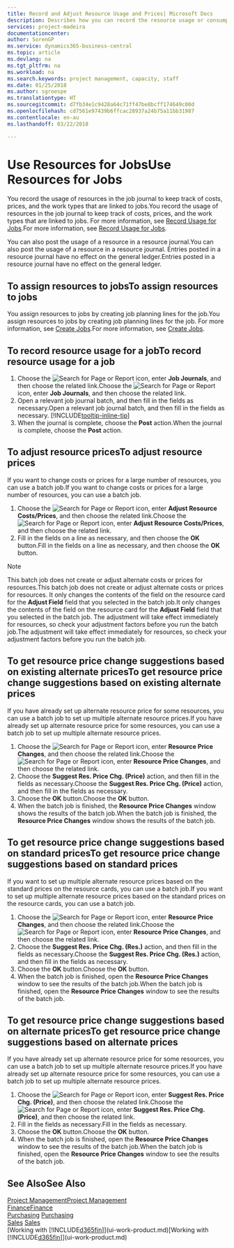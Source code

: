 ```yaml
---
title: Record and Adjust Resource Usage and Prices| Microsoft Docs
description: Describes how you can record the resource usage or consumption associated with a job, to keep track and manage costs, prices, and work types.
services: project-madeira
documentationcenter: 
author: SorenGP
ms.service: dynamics365-business-central
ms.topic: article
ms.devlang: na
ms.tgt_pltfrm: na
ms.workload: na
ms.search.keywords: project management, capacity, staff
ms.date: 01/25/2018
ms.author: sgroespe
ms.translationtype: HT
ms.sourcegitcommit: d7fb34e1c9428a64c71ff47be8bcff174649c00d
ms.openlocfilehash: cd7561e97439b6ffcac28937a24b75a11bb31987
ms.contentlocale: en-au
ms.lasthandoff: 03/22/2018

---
```

# <a name="use-resources-for-jobs"></a><span data-ttu-id="5ce7d-103">Use Resources for Jobs</span><span class="sxs-lookup"><span data-stu-id="5ce7d-103">Use Resources for Jobs</span></span>
<span data-ttu-id="5ce7d-104">You record the usage of resources in the job journal to keep track of costs, prices, and the work types that are linked to jobs.</span><span class="sxs-lookup"><span data-stu-id="5ce7d-104">You record the usage of resources in the job journal to keep track of costs, prices, and the work types that are linked to jobs.</span></span> <span data-ttu-id="5ce7d-105">For more information, see [Record Usage for Jobs](projects-how-record-job-usage.md).</span><span class="sxs-lookup"><span data-stu-id="5ce7d-105">For more information, see [Record Usage for Jobs](projects-how-record-job-usage.md).</span></span>

<span data-ttu-id="5ce7d-106">You can also post the usage of a resource in a resource journal.</span><span class="sxs-lookup"><span data-stu-id="5ce7d-106">You can also post the usage of a resource in a resource journal.</span></span> <span data-ttu-id="5ce7d-107">Entries posted in a resource journal have no effect on the general ledger.</span><span class="sxs-lookup"><span data-stu-id="5ce7d-107">Entries posted in a resource journal have no effect on the general ledger.</span></span>

## <a name="to-assign-resources-to-jobs"></a><span data-ttu-id="5ce7d-108">To assign resources to jobs</span><span class="sxs-lookup"><span data-stu-id="5ce7d-108">To assign resources to jobs</span></span>
<span data-ttu-id="5ce7d-109">You assign resources to jobs by creating job planning lines for the job.</span><span class="sxs-lookup"><span data-stu-id="5ce7d-109">You assign resources to jobs by creating job planning lines for the job.</span></span> <span data-ttu-id="5ce7d-110">For more information, see [Create Jobs](projects-how-create-jobs.md).</span><span class="sxs-lookup"><span data-stu-id="5ce7d-110">For more information, see [Create Jobs](projects-how-create-jobs.md).</span></span>

## <a name="to-record-resource-usage-for-a-job"></a><span data-ttu-id="5ce7d-111">To record resource usage for a job</span><span class="sxs-lookup"><span data-stu-id="5ce7d-111">To record resource usage for a job</span></span>
1. <span data-ttu-id="5ce7d-112">Choose the ![Search for Page or Report](media/ui-search/search_small.png "Search for Page or Report icon") icon, enter **Job Journals**, and then choose the related link.</span><span class="sxs-lookup"><span data-stu-id="5ce7d-112">Choose the ![Search for Page or Report](media/ui-search/search_small.png "Search for Page or Report icon") icon, enter **Job Journals**, and then choose the related link.</span></span>
2. <span data-ttu-id="5ce7d-113">Open a relevant job journal batch, and then fill in the fields as necessary.</span><span class="sxs-lookup"><span data-stu-id="5ce7d-113">Open a relevant job journal batch, and then fill in the fields as necessary.</span></span> [!INCLUDE[tooltip-inline-tip](includes/tooltip-inline-tip_md.md)]
3. <span data-ttu-id="5ce7d-114">When the journal is complete, choose the **Post** action.</span><span class="sxs-lookup"><span data-stu-id="5ce7d-114">When the journal is complete, choose the **Post** action.</span></span>

## <a name="to-adjust-resource-prices"></a><span data-ttu-id="5ce7d-115">To adjust resource prices</span><span class="sxs-lookup"><span data-stu-id="5ce7d-115">To adjust resource prices</span></span>
<span data-ttu-id="5ce7d-116">If you want to change costs or prices for a large number of resources, you can use a batch job.</span><span class="sxs-lookup"><span data-stu-id="5ce7d-116">If you want to change costs or prices for a large number of resources, you can use a batch job.</span></span>  

1. <span data-ttu-id="5ce7d-117">Choose the ![Search for Page or Report](media/ui-search/search_small.png "Search for Page or Report icon") icon, enter **Adjust Resource Costs/Prices**, and then choose the related link.</span><span class="sxs-lookup"><span data-stu-id="5ce7d-117">Choose the ![Search for Page or Report](media/ui-search/search_small.png "Search for Page or Report icon") icon, enter **Adjust Resource Costs/Prices**, and then choose the related link.</span></span>
2. <span data-ttu-id="5ce7d-118">Fill in the fields on a line as necessary, and then choose the **OK** button.</span><span class="sxs-lookup"><span data-stu-id="5ce7d-118">Fill in the fields on a line as necessary, and then choose the **OK** button.</span></span>

> [!NOTE]  
>   <span data-ttu-id="5ce7d-119">This batch job does not create or adjust alternate costs or prices for resources.</span><span class="sxs-lookup"><span data-stu-id="5ce7d-119">This batch job does not create or adjust alternate costs or prices for resources.</span></span> <span data-ttu-id="5ce7d-120">It only changes the contents of the field on the resource card for the **Adjust Field** field that you selected in the batch job.</span><span class="sxs-lookup"><span data-stu-id="5ce7d-120">It only changes the contents of the field on the resource card for the **Adjust Field** field that you selected in the batch job.</span></span> <span data-ttu-id="5ce7d-121">The adjustment will take effect immediately for resources, so check your adjustment factors before you run the batch job.</span><span class="sxs-lookup"><span data-stu-id="5ce7d-121">The adjustment will take effect immediately for resources, so check your adjustment factors before you run the batch job.</span></span>

## <a name="to-get-resource-price-change-suggestions-based-on-existing-alternate-prices"></a><span data-ttu-id="5ce7d-122">To get resource price change suggestions based on existing alternate prices</span><span class="sxs-lookup"><span data-stu-id="5ce7d-122">To get resource price change suggestions based on existing alternate prices</span></span>
<span data-ttu-id="5ce7d-123">If you have already set up alternate resource price for some resources, you can use a batch job to set up multiple alternate resource prices.</span><span class="sxs-lookup"><span data-stu-id="5ce7d-123">If you have already set up alternate resource price for some resources, you can use a batch job to set up multiple alternate resource prices.</span></span>

1. <span data-ttu-id="5ce7d-124">Choose the ![Search for Page or Report](media/ui-search/search_small.png "Search for Page or Report icon") icon, enter **Resource Price Changes**, and then choose the related link.</span><span class="sxs-lookup"><span data-stu-id="5ce7d-124">Choose the ![Search for Page or Report](media/ui-search/search_small.png "Search for Page or Report icon") icon, enter **Resource Price Changes**, and then choose the related link.</span></span>
2. <span data-ttu-id="5ce7d-125">Choose the **Suggest Res. Price Chg. (Price)** action, and then fill in the fields as necessary.</span><span class="sxs-lookup"><span data-stu-id="5ce7d-125">Choose the **Suggest Res. Price Chg. (Price)** action, and then fill in the fields as necessary.</span></span>
3. <span data-ttu-id="5ce7d-126">Choose the **OK** button.</span><span class="sxs-lookup"><span data-stu-id="5ce7d-126">Choose the **OK** button.</span></span>  
4. <span data-ttu-id="5ce7d-127">When the batch job is finished, the **Resource Price Changes** window shows the results of the batch job.</span><span class="sxs-lookup"><span data-stu-id="5ce7d-127">When the batch job is finished, the **Resource Price Changes** window shows the results of the batch job.</span></span>

## <a name="to-get-resource-price-change-suggestions-based-on-standard-prices"></a><span data-ttu-id="5ce7d-128">To get resource price change suggestions based on standard prices</span><span class="sxs-lookup"><span data-stu-id="5ce7d-128">To get resource price change suggestions based on standard prices</span></span>
<span data-ttu-id="5ce7d-129">If you want to set up multiple alternate resource prices based on the standard prices on the resource cards, you can use a batch job.</span><span class="sxs-lookup"><span data-stu-id="5ce7d-129">If you want to set up multiple alternate resource prices based on the standard prices on the resource cards, you can use a batch job.</span></span>  

1. <span data-ttu-id="5ce7d-130">Choose the ![Search for Page or Report](media/ui-search/search_small.png "Search for Page or Report icon") icon, enter **Resource Price Changes**, and then choose the related link.</span><span class="sxs-lookup"><span data-stu-id="5ce7d-130">Choose the ![Search for Page or Report](media/ui-search/search_small.png "Search for Page or Report icon") icon, enter **Resource Price Changes**, and then choose the related link.</span></span>
2. <span data-ttu-id="5ce7d-131">Choose the **Suggest Res. Price Chg. (Res.)** action, and then fill in the fields as necessary.</span><span class="sxs-lookup"><span data-stu-id="5ce7d-131">Choose the **Suggest Res. Price Chg. (Res.)** action, and then fill in the fields as necessary.</span></span>  
3. <span data-ttu-id="5ce7d-132">Choose the **OK** button.</span><span class="sxs-lookup"><span data-stu-id="5ce7d-132">Choose the **OK** button.</span></span>  
4. <span data-ttu-id="5ce7d-133">When the batch job is finished, open the **Resource Price Changes** window to see the results of the batch job.</span><span class="sxs-lookup"><span data-stu-id="5ce7d-133">When the batch job is finished, open the **Resource Price Changes** window to see the results of the batch job.</span></span>

## <a name="to-get-resource-price-change-suggestions-based-on-alternate-prices"></a><span data-ttu-id="5ce7d-134">To get resource price change suggestions based on alternate prices</span><span class="sxs-lookup"><span data-stu-id="5ce7d-134">To get resource price change suggestions based on alternate prices</span></span>
<span data-ttu-id="5ce7d-135">If you have already set up alternate resource price for some resources, you can use a batch job to set up multiple alternate resource prices.</span><span class="sxs-lookup"><span data-stu-id="5ce7d-135">If you have already set up alternate resource price for some resources, you can use a batch job to set up multiple alternate resource prices.</span></span>

1. <span data-ttu-id="5ce7d-136">Choose the ![Search for Page or Report](media/ui-search/search_small.png "Search for Page or Report icon") icon, enter **Suggest Res. Price Chg. (Price)**, and then choose the related link.</span><span class="sxs-lookup"><span data-stu-id="5ce7d-136">Choose the ![Search for Page or Report](media/ui-search/search_small.png "Search for Page or Report icon") icon, enter **Suggest Res. Price Chg. (Price)**, and then choose the related link.</span></span>  
2. <span data-ttu-id="5ce7d-137">Fill in the fields as necessary.</span><span class="sxs-lookup"><span data-stu-id="5ce7d-137">Fill in the fields as necessary.</span></span>
3. <span data-ttu-id="5ce7d-138">Choose the **OK** button.</span><span class="sxs-lookup"><span data-stu-id="5ce7d-138">Choose the **OK** button.</span></span>  
4. <span data-ttu-id="5ce7d-139">When the batch job is finished, open the **Resource Price Changes** window to see the results of the batch job.</span><span class="sxs-lookup"><span data-stu-id="5ce7d-139">When the batch job is finished, open the **Resource Price Changes** window to see the results of the batch job.</span></span>

## <a name="see-also"></a><span data-ttu-id="5ce7d-140">See Also</span><span class="sxs-lookup"><span data-stu-id="5ce7d-140">See Also</span></span>
[<span data-ttu-id="5ce7d-141">Project Management</span><span class="sxs-lookup"><span data-stu-id="5ce7d-141">Project Management</span></span>](projects-manage-projects.md)  
[<span data-ttu-id="5ce7d-142">Finance</span><span class="sxs-lookup"><span data-stu-id="5ce7d-142">Finance</span></span>](finance.md)  
<span data-ttu-id="5ce7d-143">[Purchasing](purchasing-manage-purchasing.md)       </span><span class="sxs-lookup"><span data-stu-id="5ce7d-143">[Purchasing](purchasing-manage-purchasing.md)       </span></span>  
<span data-ttu-id="5ce7d-144">[Sales](sales-manage-sales.md)   </span><span class="sxs-lookup"><span data-stu-id="5ce7d-144">[Sales](sales-manage-sales.md)   </span></span>  
<span data-ttu-id="5ce7d-145">[Working with [!INCLUDE[d365fin](includes/d365fin_md.md)]](ui-work-product.md)</span><span class="sxs-lookup"><span data-stu-id="5ce7d-145">[Working with [!INCLUDE[d365fin](includes/d365fin_md.md)]](ui-work-product.md)</span></span>  


